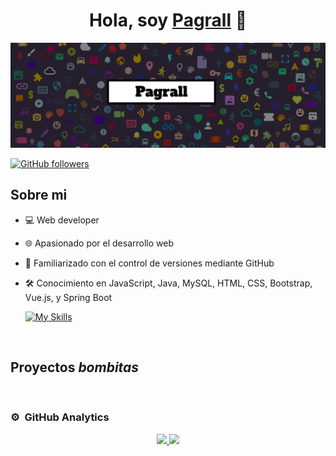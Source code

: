 <div align="center">
<h1 align="center">Hola, soy <a href="https://github.com/Pagrall">Pagrall</a> 👋</h1>
</div>
<img src="https://github.com/Pagrall/Pagrall/blob/main/perfil-github/banner%20GitHub-1500x500.png?raw=true">




[![GitHub followers](https://img.shields.io/github/followers/arisguimera?style=social)](https://github.com/Pagrall)


## Sobre mi

- 💻 Web developer
- 🌐 Apasionado por el desarrollo web
- 📂 Familiarizado con el control de versiones mediante GitHub
- 🛠️ Conocimiento en JavaScript, Java, MySQL, HTML, CSS, Bootstrap, Vue.js, y Spring Boot

  [![My Skills](https://skillicons.dev/icons?i=js,java,mysql,html,css,bootstrap,vue&theme=light)](https://skillicons.dev)
<br>



## Proyectos *bombitas*

<br>

### ⚙️ &nbsp;GitHub Analytics

<p align="center">
<a href="https://github.com/Pagrall">
  <img height="180em" src="https://github-readme-stats-eight-theta.vercel.app/api?username=ArisGuimera&show_icons=true&theme=algolia&include_all_commits=true&count_private=true"/>
  <img height="180em" src="https://github-readme-stats-eight-theta.vercel.app/api/top-langs/?username=ArisGuimera&layout=compact&langs_count=8&theme=algolia"/>
</a>
</p>
